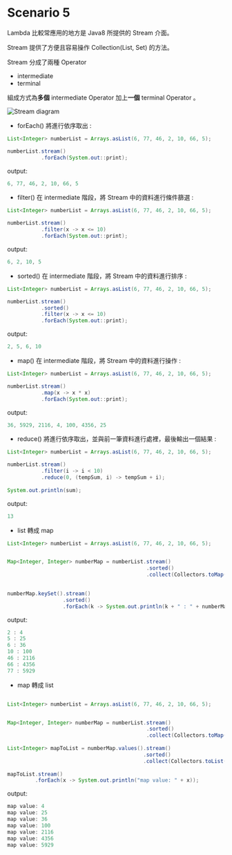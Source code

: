 # Scenario 5

Lambda 比較常應用的地方是 Java8 所提供的 Stream 介面。

Stream 提供了方便且容易操作 Collection(List, Set) 的方法。

Stream 分成了兩種 Operator
- intermediate
- terminal

組成方式為**多個** intermediate Operator 加上**一個** terminal Operator 。

![Stream diagram](https://s29840.pcdn.co/wp-content/uploads/2020/06/238.Java-streams.jpg)


- forEach() 將進行依序取出 :

```java
List<Integer> numberList = Arrays.asList(6, 77, 46, 2, 10, 66, 5);

numberList.stream()
           .forEach(System.out::print);
```

output:
```java
6, 77, 46, 2, 10, 66, 5
```

- filter() 在 intermediate 階段，將 Stream 中的資料進行條件篩選 :

```java
List<Integer> numberList = Arrays.asList(6, 77, 46, 2, 10, 66, 5);

numberList.stream()
           .filter(x -> x <= 10)
           .forEach(System.out::print);
```

output:
```java
6, 2, 10, 5
```

- sorted() 在 intermediate 階段，將 Stream 中的資料進行排序 :

```java
List<Integer> numberList = Arrays.asList(6, 77, 46, 2, 10, 66, 5);

numberList.stream()
           .sorted()
           .filter(x -> x <= 10)
           .forEach(System.out::print);
```

output:
```java
2, 5, 6, 10
```

- map() 在 intermediate 階段，將 Stream 中的資料進行操作 :

```java
List<Integer> numberList = Arrays.asList(6, 77, 46, 2, 10, 66, 5);

numberList.stream()
           .map(x -> x * x)
           .forEach(System.out::print);
```

output:
```java
36, 5929, 2116, 4, 100, 4356, 25
```

- reduce() 將進行依序取出，並與前一筆資料進行處裡，最後輸出一個結果 :

```java
List<Integer> numberList = Arrays.asList(6, 77, 46, 2, 10, 66, 5);

numberList.stream()
           .filter(i -> i < 10)
           .reduce(0, (tempSum, i) -> tempSum + i);
           
System.out.println(sum);
```

output:
```java
13
```

- list 轉成 map

```java
List<Integer> numberList = Arrays.asList(6, 77, 46, 2, 10, 66, 5);


Map<Integer, Integer> numberMap = numberList.stream()
                                             .sorted()
                                             .collect(Collectors.toMap(x -> x, x -> x * x));
                                             

numberMap.keySet().stream()
                  .sorted()
                  .forEach(k -> System.out.println(k + " : " + numberMap.get(k)));                                             
```

output:
```java
2 : 4
5 : 25
6 : 36
10 : 100
46 : 2116
66 : 4356
77 : 5929
```

- map 轉成 list

```java

List<Integer> numberList = Arrays.asList(6, 77, 46, 2, 10, 66, 5);


Map<Integer, Integer> numberMap = numberList.stream()
                                             .sorted()
                                             .collect(Collectors.toMap(x -> x, x -> x * x));
                                             
List<Integer> mapToList = numberMap.values().stream()
                                            .sorted()
                                            .collect(Collectors.toList());
        
mapToList.stream()
         .forEach(x -> System.out.println("map value: " + x));
```

output:
```java
map value: 4
map value: 25
map value: 36
map value: 100
map value: 2116
map value: 4356
map value: 5929
```
